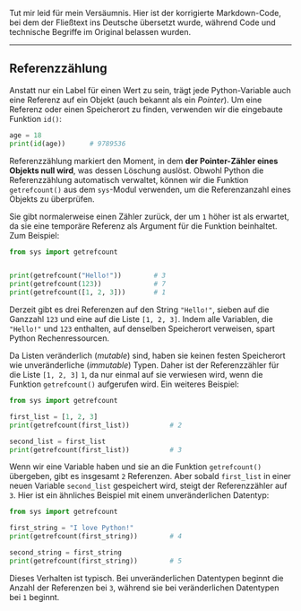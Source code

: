 Tut mir leid für mein Versäumnis. Hier ist der korrigierte Markdown-Code, bei dem der Fließtext ins Deutsche übersetzt wurde, während Code und technische Begriffe im Original belassen wurden.

-----

[](https://www.google.com/search?q=%23reference-counting)

## Referenzzählung

Anstatt nur ein Label für einen Wert zu sein, trägt jede Python-Variable auch eine Referenz auf ein Objekt (auch bekannt als ein *Pointer*). Um eine Referenz oder einen Speicherort zu finden, verwenden wir die eingebaute Funktion `id()`:

```python
age = 18 
print(id(age))      # 9789536
```

Referenzzählung markiert den Moment, in dem **der Pointer-Zähler eines Objekts null wird**, was dessen Löschung auslöst. Obwohl Python die Referenzzählung automatisch verwaltet, können wir die Funktion `getrefcount()` aus dem `sys`-Modul verwenden, um die Referenzanzahl eines Objekts zu überprüfen.

Sie gibt normalerweise einen Zähler zurück, der um `1` höher ist als erwartet, da sie eine temporäre Referenz als Argument für die Funktion beinhaltet. Zum Beispiel:

```python
from sys import getrefcount


print(getrefcount("Hello!"))		# 3
print(getrefcount(123))				# 7
print(getrefcount([1, 2, 3]))		# 1
```

Derzeit gibt es drei Referenzen auf den String `"Hello!"`, sieben auf die Ganzzahl `123` und eine auf die Liste `[1, 2, 3]`. Indem alle Variablen, die `"Hello!"` und `123` enthalten, auf denselben Speicherort verweisen, spart Python Rechenressourcen.

Da Listen veränderlich (*mutable*) sind, haben sie keinen festen Speicherort wie unveränderliche (*immutable*) Typen. Daher ist der Referenzzähler für die Liste `[1, 2, 3]` `1`, da nur einmal auf sie verwiesen wird, wenn die Funktion `getrefcount()` aufgerufen wird. Ein weiteres Beispiel:

```python
from sys import getrefcount

first_list = [1, 2, 3]				
print(getrefcount(first_list))			# 2

second_list = first_list
print(getrefcount(first_list))			# 3
```

Wenn wir eine Variable haben und sie an die Funktion `getrefcount()` übergeben, gibt es insgesamt `2` Referenzen. Aber sobald `first_list` in einer neuen Variable `second_list` gespeichert wird, steigt der Referenzzähler auf `3`. Hier ist ein ähnliches Beispiel mit einem unveränderlichen Datentyp:

```python
from sys import getrefcount

first_string = "I love Python!"
print(getrefcount(first_string))        # 4

second_string = first_string
print(getrefcount(first_string))        # 5
```

Dieses Verhalten ist typisch. Bei unveränderlichen Datentypen beginnt die Anzahl der Referenzen bei `3`, während sie bei veränderlichen Datentypen bei `1` beginnt.